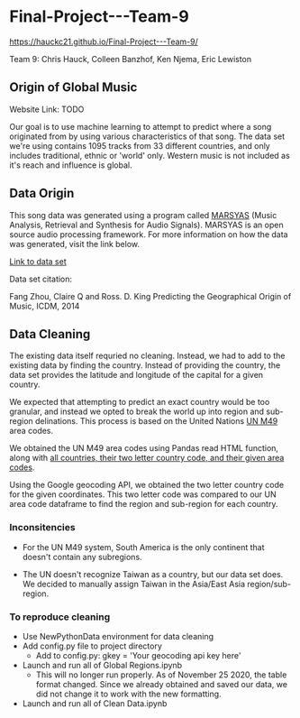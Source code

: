 # Final-Project---Team-9
https://hauckc21.github.io/Final-Project---Team-9/

Team 9: Chris Hauck, Colleen Banzhof, Ken Njema, Eric Lewiston

## Origin of Global Music

Website Link: TODO

Our goal is to use machine learning to attempt to predict where a song originated from by using various characteristics of that song. The data set we're using contains 1095 tracks from 33 different countries, and only includes traditional, ethnic or 'world' only. Western music is not included as it's reach and influence is global.

## Data Origin

This song data was generated using a program called [MARSYAS](http://marsyas.info/) (Music Analysis, Retrieval and Synthesis for Audio Signals). MARSYAS is an open source audio processing framework. For more information on how the data was generated, visit the link below.

[Link to data set](http://archive.ics.uci.edu/ml/datasets/geographical+original+of+music)

Data set citation:

Fang Zhou, Claire Q and Ross. D. King
Predicting the Geographical Origin of Music, ICDM, 2014

## Data Cleaning

The existing data itself requried no cleaning. Instead, we had to add to the existing data by finding the country. Instead of providing the country, the data set provides the latitude and longitude of the capital for a given country.

We expected that attempting to predict an exact country would be too granular, and instead we opted to break the world up into region and sub-region delinations. This process is based on the United Nations [UN M49](https://en.wikipedia.org/wiki/UN_M49) area codes.

We obtained the UN M49 area codes using Pandas read HTML function, along with [all countries, their two letter country code, and their given area codes](https://en.wikipedia.org/wiki/List_of_countries_by_United_Nations_geoscheme).

Using the Google geocoding API, we obtained the two letter country code for the given coordinates. This two letter code was compared to our UN area code dataframe to find the region and sub-region for each country.

### Inconsitencies

* For the UN M49 system, South America is the only continent that doesn't contain any subregions.

* The UN doesn't recognize Taiwan as a country, but our data set does. We decided to manually assign Taiwan in the Asia/East Asia region/sub-region.

### To reproduce cleaning

* Use NewPythonData environment for data cleaning
* Add config.py file to project directory
  * Add to config.py: gkey = 'Your geocoding api key here'
* Launch and run all of Global Regions.ipynb
  * This will no longer run properly. As of November 25 2020, the table format changed. Since we already obtained and saved our data, we did not change it to work with the new formatting.
* Launch and run all of Clean Data.ipynb
